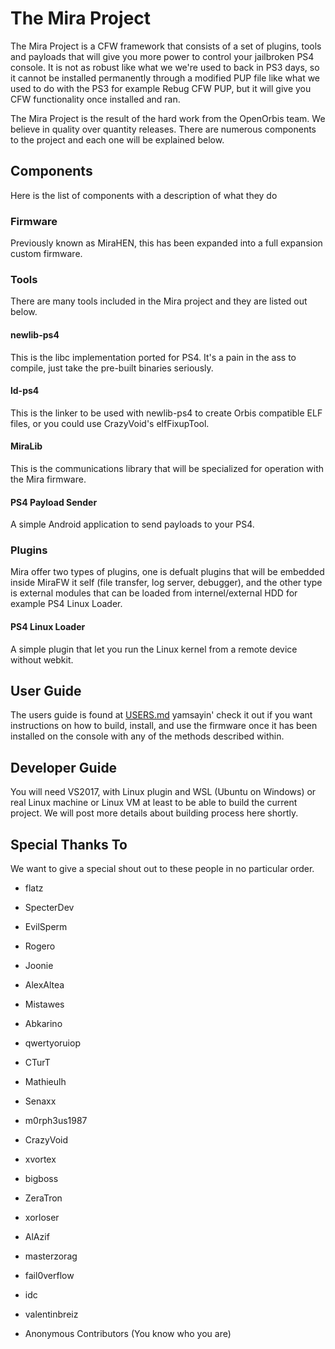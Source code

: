 # The Mira Project

The Mira Project is a CFW framework that consists of a set of plugins, tools and payloads that will give you more power to control your jailbroken PS4 console.
It is not as robust like what we we're used to back in PS3 days, so it cannot be installed permanently through a modified PUP file like what we used to do with the PS3 for example Rebug CFW PUP, but it will give you CFW functionality once installed and ran.

The Mira Project is the result of the hard work from the OpenOrbis team. 
We believe in quality over quantity releases. There are numerous components to the project and each one will be explained below.

## Components

Here is the list of components with a description of what they do

### Firmware

Previously known as MiraHEN, this has been expanded into a full expansion custom firmware.

### Tools

There are many tools included in the Mira project and they are listed out below.

#### newlib-ps4

This is the libc implementation ported for PS4. It's a pain in the ass to compile, just take the pre-built binaries seriously.

#### ld-ps4

This is the linker to be used with newlib-ps4 to create Orbis compatible ELF files, or you could use CrazyVoid's elfFixupTool.

#### MiraLib

This is the communications library that will be specialized for operation with the Mira firmware.

#### PS4 Payload Sender

A simple Android application to send payloads to your PS4.

### Plugins

Mira offer two types of plugins, one is defualt plugins that will be embedded inside MiraFW it self (file transfer, log server, debugger), and the other type is external modules that can be loaded from internel/external HDD for example PS4 Linux Loader.

#### PS4 Linux Loader

A simple plugin that let you run the Linux kernel from a remote device without webkit.

## User Guide

The users guide is found at [USERS.md](https://github.com/OpenOrbis/mira-project/blob/master/USERS.md) yamsayin' check it out if you want instructions on how to build, install, and use the firmware once it has been installed on the console with any of the methods described within.

## Developer Guide
You will need VS2017, with Linux plugin and WSL (Ubuntu on Windows) or real Linux machine or Linux VM at least to be able to build the current project. We will post more details about building process here shortly.

## Special Thanks To

We want to give a special shout out to these people in no particular order.

* flatz

* SpecterDev

* EvilSperm

* Rogero

* Joonie

* AlexAltea

* Mistawes

* Abkarino

* qwertyoruiop

* CTurT

* Mathieulh

* Senaxx

* m0rph3us1987

* CrazyVoid

* xvortex

* bigboss

* ZeraTron

* xorloser

* AlAzif

* masterzorag

* fail0verflow

* idc

* valentinbreiz

* Anonymous Contributors (You know who you are)
